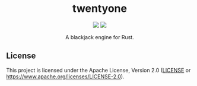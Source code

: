 <center>
    <h1>twentyone</h1>
    <!-- Shields.io Badges -->
    <a href="https://crates.io/crates/twentyone"><img src="https://img.shields.io/crates/v/twentyone?style=flat-square"></a>
    <a href="#license"><img src="https://img.shields.io/github/license/MysteryBlokHed/twentyone?style=flat-square"></a>
    <!-- End of Badges -->
    <p>A blackjack engine for Rust.</p>
</center>

## License

This project is licensed under the Apache License, Version 2.0
([LICENSE](LICENSE) or <https://www.apache.org/licenses/LICENSE-2.0>).
